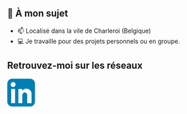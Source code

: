 ## 👨 À mon sujet

- 📫 Localisé dans la vile de Charleroi (Belgique)
- 💻 Je travaille pour des projets personnels ou en groupe.

## Retrouvez-moi sur les réseaux
<img align="center" src="https://github.com/MarioC-IRL/MarioC-IRL/blob/main/img/Linkedin_x64.png"></img>
